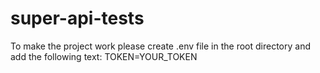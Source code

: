 # super-api-tests
To make the project work please create .env file in the root directory and add the following text:
TOKEN=YOUR_TOKEN
